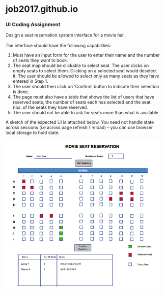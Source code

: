 # job2017.github.io

<h3>UI Coding Assignment</h3>
<div>Design a seat reservation system interface for a movie hall. </div>
<br/>
<div>The interface should have the following capabilities:
<ol>
<li>Must have an input form for the user to enter their name and the number of seats they want to book.</li>
<li>The seat map should be clickable to select seat. The user clicks on empty seats to select them. Clicking on a selected seat would deselect it. The user should be allowed to select only as many seats as they have entered in Step 1.</li>
<li>The user should then click on ‘Confirm’ button to indicate their selection is done.</li>
<li>The page must also have a table that shows the list of users that have reserved seats, the number of seats each has selected and the seat nos. of the seats they have reserved.</li>
<li>The user should not be able to ask for seats more than what is available.</li>
</ol>
</div>

<div>A sketch of the expected UI is attached below. You need not handle state across sessions (i.e across page refresh / reload) – you can use browser local storage to hold state.</div>
<br/>
<img src="seats_reservation.png" alt="Image"/>

